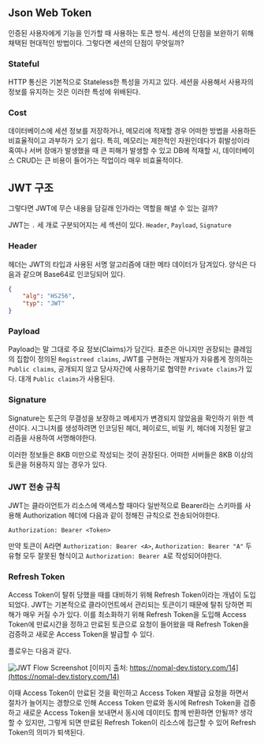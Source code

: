 ## Json Web Token
인증된 사용자에게 기능을 인가할 때 사용하는 토큰 방식. 세션의 단점을 보완하기 위해 채택된 현대적인 방법이다. 그렇다면 세션의 단점이 무엇일까?

### Stateful
HTTP 통신은 기본적으로 Stateless한 특성을 가지고 있다. 세션을 사용해서 사용자의 정보를 유지하는 것은 이러한 특성에 위배된다.

### Cost
데이터베이스에 세션 정보를 저장하거나, 메모리에 적재할 경우 어떠한 방법을 사용하든 비효율적이고 과부하가 오기 쉽다. 특히, 메모리는 제한적인 자원인데다가 휘발성이라 혹여나 서버 장애가 발생했을 때 큰 피해가 발생할 수 있고 DB에 적재할 시, 데이터베이스 CRUD는 큰 비용이 들어가는 작업이라 매우 비효율적이다.

## JWT 구조
그렇다면 JWT에 무슨 내용을 담길래 인가라는 역할을 해낼 수 있는 걸까?

JWT는 `.` 세 개로 구분되어지는 세 섹션이 있다. `Header`, `Payload`, `Signature`

### Header
헤더는 JWT의 타입과 사용된 서명 알고리즘에 대한 메타 데이터가 담겨있다. 양식은 다음과 같으며 Base64로 인코딩되어 있다.

```json
{
	"alg": "HS256",
	"typ": "JWT"
}
```

### Payload
Payload는 말 그대로 주요 정보(Claims)가 담긴다. 표준은 아니지만 권장되는 클레임의 집합이 정의된 `Registreed claims`, JWT를 구현하는 개발자가 자유롭게 정의하는 `Public claims`, 공개되지 않고 당사자간에 사용하기로 협약한 `Private claims`가 있다. 대개 `Public claims`가 사용된다.

### Signature
Signature는 토근의 무결성을 보장하고 메세지가 변경되지 않았음을 확인하기 위한 섹션이다. 시그니처를 생성하려면 인코딩된 헤더, 페이로드, 비밀 키, 헤더에 지정된 알고리즘을 사용하여 서명해야한다.

이러한 정보들은 8KB 미만으로 작성되는 것이 권장된다. 어떠한 서버들은 8KB 이상의 토큰을 허용하지 않는 경우가 있다.

### JWT 전송 규칙
JWT는  클라이언트가 리소스에 액세스할 때마다 일반적으로 Bearer라는 스키마를 사용해 Authorization 헤더에 다음과 같이 정해진 규칙으로 전송되어야한다.

`Authorization: Bearer <Token>`

만약 토큰이 A라면 `Authorization: Bearer <A>`, `Authorization: Bearer "A"` 두 유형 모두 잘못된 형식이고 `Authorization: Bearer A`로 작성되어야한다.

### Refresh Token
Access Token이 탈취 당했을 때를 대비하기 위해 Refresh Token이라는 개념이 도입되었다. JWT는 기본적으로 클라이언트에서 관리되는 토큰이기 때문에 탈취 당하면 피해가 매우 커질 수가 있다. 이를 최소화하기 위해 Refresh Token을 도입해 Access  Token에 만료시간을 정하고 만료된 토큰으로 요청이 들어왔을 때 Refresh Token을 검증하고 새로운 Access Token을 발급할 수 있다.

플로우는 다음과 같다.

![JWT Flow Screenshot](https://i.imgur.com/32Rqoh9.png)
[이미지 출처: https://nomal-dev.tistory.com/14](https://nomal-dev.tistory.com/14)

이때 Access Token이 만료된 것을 확인하고 Access Token 재발급 요청을 하면서 절차가 늘어지는 경향으로 인해 Access Token 만료와 동시에 Refresh Token을 검증하고 새로운 Access Token을 보내면서 동시에 데이터도 함께 반환하면 안될까? 생각할 수 있지만, 그렇게 되면 만료된 Refresh Token이 리소스에 접근할 수 있어 Refresh Token의 의미가 퇴색된다.

